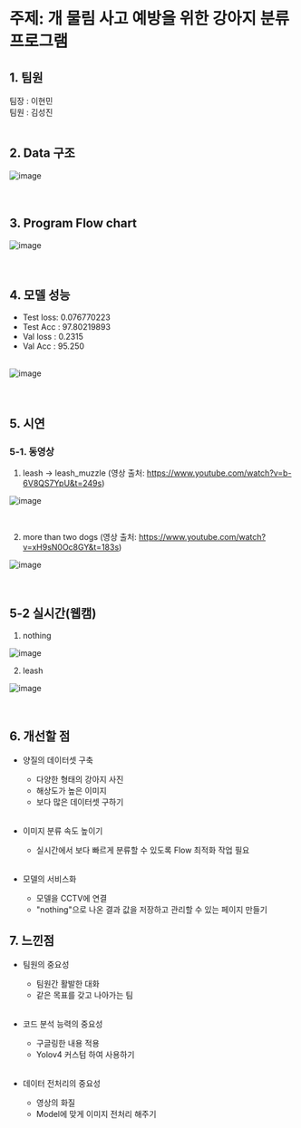 # 주제: 개 물림 사고 예방을 위한 강아지 분류 프로그램 <br>

## 1. 팀원
  팀장 : 이현민 <br>
  팀원 : 김성진 <br> <br>
  

## 2. Data 구조
![image](https://user-images.githubusercontent.com/67961082/183932830-746f0c9c-9c65-4f06-b9cd-1a419e3fb063.png)
<br>
<br>
<br>

## 3. Program Flow chart
![image](https://user-images.githubusercontent.com/67961082/183933332-acd9efc1-8bb4-4a17-a206-3cc427e24526.png)
<br>
<br>
<br>

## 4. 모델 성능

- Test loss: 0.076770223 <br>
- Test Acc : 97.80219893 <br>
- Val loss : 0.2315 <br>
- Val Acc  : 95.250 <br> <br>

![image](https://user-images.githubusercontent.com/67961082/183933423-e20361b5-e249-4f4a-affa-1c8c588eaf22.png)
<br>
<br>
<br>

## 5. 시연

### 5-1. 동영상<br>
1. leash -> leash_muzzle (영상 출처: https://www.youtube.com/watch?v=b-6V8QS7YpU&t=249s) <br> 

![image](https://user-images.githubusercontent.com/67961082/183940023-fd7bcb36-478d-407e-bf97-d0a5f5a79c1d.png)

<br>

2. more than two dogs (영상 출처: https://www.youtube.com/watch?v=xH9sN0Oc8GY&t=183s) <br> 

![image](https://user-images.githubusercontent.com/67961082/183940300-00375c16-7a60-4b0e-81fe-50f087111fad.png)

<br>

## 5-2 실시간(웹캠) <br>

1. nothing <br>

![image](https://user-images.githubusercontent.com/67961082/183941640-2e8c0616-9eb5-4eb7-a6f1-b151e39660f3.png)

2. leash <br>

![image](https://user-images.githubusercontent.com/67961082/183941975-05187f4d-7942-43c4-b8b3-af0c973fab60.png)

<br>

## 6. 개선할 점

* 양질의 데이터셋 구축
  * 다양한 형태의 강아지 사진
  * 해상도가 높은 이미지
  * 보다 많은 데이터셋 구하기<br><br>
  
* 이미지 분류 속도 높이기
  * 실시간에서 보다 빠르게 분류할 수 있도록 Flow 최적화 작업 필요<br><br>  
  
* 모델의 서비스화
  * 모델을 CCTV에 연결
  * "nothing"으로 나온 결과 값을 저장하고 관리할 수 있는 페이지 만들기<br>
  
## 7. 느낀점

* 팀원의 중요성
  * 팀원간 활발한 대화
  * 같은 목표를 갖고 나아가는 팀 <br><br>
 
* 코드 분석 능력의 중요성
  * 구글링한 내용 적용
  * Yolov4 커스텀 하여 사용하기 <br><br>
  
* 데이터 전처리의 중요성
  * 영상의 화질
  * Model에 맞게 이미지 전처리 해주기
